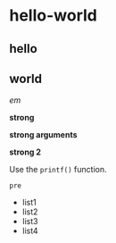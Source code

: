 # hello-world

## hello

## world

*em*

**strong**

**strong arguments**

__strong 2__

Use the `printf()` function.

    pre

- list1
- list2
- list3
- list4
